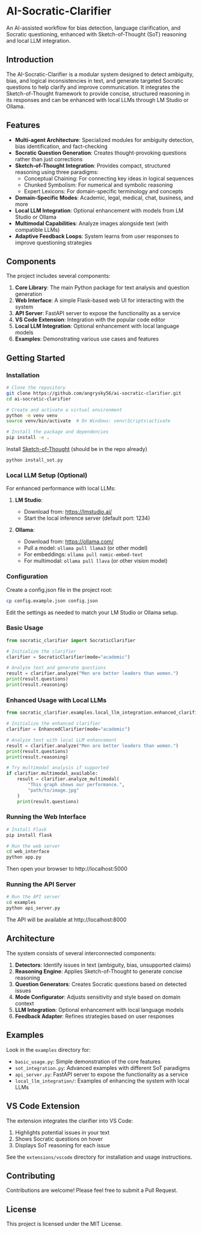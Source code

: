 # AI-Socratic-Clarifier

An AI-assisted workflow for bias detection, language clarification, and Socratic questioning, enhanced with Sketch-of-Thought (SoT) reasoning and local LLM integration.

## Introduction

The AI-Socratic-Clarifier is a modular system designed to detect ambiguity, bias, and logical inconsistencies in text, and generate targeted Socratic questions to help clarify and improve communication. It integrates the Sketch-of-Thought framework to provide concise, structured reasoning in its responses and can be enhanced with local LLMs through LM Studio or Ollama.

## Features

- **Multi-agent Architecture**: Specialized modules for ambiguity detection, bias identification, and fact-checking
- **Socratic Question Generation**: Creates thought-provoking questions rather than just corrections
- **Sketch-of-Thought Integration**: Provides compact, structured reasoning using three paradigms:
  - Conceptual Chaining: For connecting key ideas in logical sequences
  - Chunked Symbolism: For numerical and symbolic reasoning
  - Expert Lexicons: For domain-specific terminology and concepts
- **Domain-Specific Modes**: Academic, legal, medical, chat, business, and more
- **Local LLM Integration**: Optional enhancement with models from LM Studio or Ollama
- **Multimodal Capabilities**: Analyze images alongside text (with compatible LLMs)
- **Adaptive Feedback Loops**: System learns from user responses to improve questioning strategies

## Components

The project includes several components:

1. **Core Library**: The main Python package for text analysis and question generation
2. **Web Interface**: A simple Flask-based web UI for interacting with the system
3. **API Server**: FastAPI server to expose the functionality as a service
4. **VS Code Extension**: Integration with the popular code editor
5. **Local LLM Integration**: Optional enhancement with local language models
6. **Examples**: Demonstrating various use cases and features

## Getting Started

### Installation

```bash
# Clone the repository
git clone https://github.com/angrysky56/ai-socratic-clarifier.git
cd ai-socratic-clarifier

# Create and activate a virtual environment
python -m venv venv
source venv/bin/activate  # On Windows: venv\Scripts\activate

# Install the package and dependencies
pip install -e .
```

Install [Sketch-of-Thought](https://github.com/SimonAytes/SoT) (should be in the repo already)
```
python install_sot.py
```

### Local LLM Setup (Optional)

For enhanced performance with local LLMs:

1. **LM Studio**:
   - Download from: https://lmstudio.ai/
   - Start the local inference server (default port: 1234)

2. **Ollama**:
   - Download from: https://ollama.com/
   - Pull a model: `ollama pull llama3` (or other model)
   - For embeddings: `ollama pull nomic-embed-text`
   - For multimodal: `ollama pull llava` (or other vision model)

### Configuration

Create a config.json file in the project root:

```bash
cp config.example.json config.json
```

Edit the settings as needed to match your LM Studio or Ollama setup.

### Basic Usage

```python
from socratic_clarifier import SocraticClarifier

# Initialize the clarifier
clarifier = SocraticClarifier(mode="academic")

# Analyze text and generate questions
result = clarifier.analyze("Men are better leaders than women.")
print(result.questions)
print(result.reasoning)
```

### Enhanced Usage with Local LLMs

```python
from socratic_clarifier.examples.local_llm_integration.enhanced_clarifier import EnhancedClarifier

# Initialize the enhanced clarifier
clarifier = EnhancedClarifier(mode="academic")

# Analyze text with local LLM enhancement
result = clarifier.analyze("Men are better leaders than women.")
print(result.questions)
print(result.reasoning)

# Try multimodal analysis if supported
if clarifier.multimodal_available:
    result = clarifier.analyze_multimodal(
        "This graph shows our performance.", 
        "path/to/image.jpg"
    )
    print(result.questions)
```

### Running the Web Interface

```bash
# Install Flask
pip install flask

# Run the web server
cd web_interface
python app.py
```

Then open your browser to http://localhost:5000

### Running the API Server

```bash
# Run the API server
cd examples
python api_server.py
```

The API will be available at http://localhost:8000

## Architecture

The system consists of several interconnected components:

1. **Detectors**: Identify issues in text (ambiguity, bias, unsupported claims)
2. **Reasoning Engine**: Applies Sketch-of-Thought to generate concise reasoning
3. **Question Generators**: Creates Socratic questions based on detected issues
4. **Mode Configurator**: Adjusts sensitivity and style based on domain context
5. **LLM Integration**: Optional enhancement with local language models
6. **Feedback Adapter**: Refines strategies based on user responses

## Examples

Look in the `examples` directory for:

- `basic_usage.py`: Simple demonstration of the core features
- `sot_integration.py`: Advanced examples with different SoT paradigms
- `api_server.py`: FastAPI server to expose the functionality as a service
- `local_llm_integration/`: Examples of enhancing the system with local LLMs

## VS Code Extension

The extension integrates the clarifier into VS Code:

1. Highlights potential issues in your text
2. Shows Socratic questions on hover
3. Displays SoT reasoning for each issue

See the `extensions/vscode` directory for installation and usage instructions.

## Contributing

Contributions are welcome! Please feel free to submit a Pull Request.

## License

This project is licensed under the MIT License.
